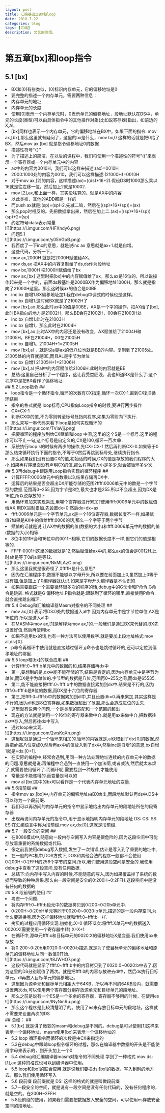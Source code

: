 ```yaml
---
layout: post
title: 汇编基础之BX和loop
date: 2018-7-22
categories: blog
tags: [汇编]
description: 文艺的流氓。
---
```


# 第五章[bx]和loop指令 #

## 5.1 [bx] ##
<li>BX和[0]有些类似，[0]标识内存单元，它的偏移地址是0</li>
<li>要完整的描述一个内存单元，需要两种信息：</li>

<li>内存单元的地址</li>
<li>内存单元的长度</li>
<li>使用[0]表示一个内存单元时，0表示单元的偏移地址，段地址默认在DS中，单元的长度(类型)可以由具体指令中的其他操作对象(比如说寄存器)指出，如前边的X,AL</li>

<li>[bx]同样也表示一个内存单元，它的偏移地址在BX中，如果下面的指令: mov ax,[bx],那么这里就有疑问了，这里的bx是什么，mov bx,0 这样的话就是把0给了BX，然后mov ax,[bx] 就是指令偏移地址0的数据</li>
<li>描述性符号“（）”</li>

<li>为了描述上的简洁，在以后的课程中，我们将使用一个描述性的符号"()"来表示一个寄存器或一个内存单元中的内容</li>
<li>ax中的内容为0010H，我们可以这样来描述:(ax)=0010H</li>
<li>2000:1000处的内容为0010，我们可以这样描述:(21000H)=0010H</li>
<li>对于mov ax,[2]的内容，这样描述(ax)=((ds)*16+2).假设DS时1000那么乘以16就是往左移一位，然后加上2就是10002.</li>
<li>mov [2],ax,和上面一样，其实没啥算的，就是AX中的内容</li>
<li>以此类推，其他的ADD都是一样的</li>
<li>而push ax就是:(sp)=(sp)-2.先减二嘛，然后在((sp)*16+(sp))=(ax)</li>
<li>那么pop时相反的。先把数据拿出来，然后在加上二.(ax)=((sp)*16+(sp)) (sp)+2=(sp)</li>
<li>约定符号idata表示常量</li>
![](https://i.imgur.com/HFXndy6.png)
<li>问题5.1</li>
![](https://i.imgur.com/y05VGpB.png)
<li>我百度了一下inc的意思，就是说inc ax 意思就是ax+1.就是自增。</li>
<li>这些代码，分析一下，</li>
<li>mov ax,2000H 就是把2000H赋值给AX。</li>
<li>mov ds,ax 把AX中的内容复制给了ds,ds作为段地址</li>
<li>mov bx,1000H 把1000H赋值给了bx</li>
<li>mov ax,[bx] 这里时把[bx]中的内容赋值给了ax，那么ax是16位的，所以说操作起来是一个字的，前面ds段基址是2000BX作为偏移地址1000H，那么就是指向了21000H这里。那么这时候ax的值会是00BE</li>
<li>inc bx 自增1.BX偏移地址加1.我在debug中调式的时候也是这样。</li>
<li>inc bx 自增1.这时候BX就是了21002H了</li>
<li>mov [bx],ax 那么此时ax中的值是00BE，AX是一个字的操作，把AX给了[bx],此时BX指向的地方是21002H，那么BE会在21002H，00会在21003H处</li>
<li>inc bx 自增1.此时在21003H</li>
<li>inc bx 自增1，那么此时在21004H</li>
<li>mov [bx],ax 此时AX中的内容还是没有改变，AX赋值给了21004H和21005H。BE在21004H，00在21005H</li>
<li>inc bx 自增1。21004H+1=21005H</li>
<li>mov [bx],al ，就是说al是ax的低八位也就是BE的内容。复制到了21005处。21005处的内容就是BE,而且AL是字节为单位</li>
<li>inc bx 自增1 21005H+1=21006H</li>
<li>mov [bx],al 把al中的内容赋值给21006H.此时的内容就是BE</li>
<li>总结:这里自己分析了一个程序，这让我受益匪浅，我也知道BX是什么了.这个程序中是把BX看作了偏移地址.</li>
## 5.2 Loop指令 ##

<li>loop指令是一个循环指令,循环的次数有CX指定,循环一次CX-1,直到CX到0循环结束</li>
<li>指令的格式就是:loop标号,CPU指向Loop指令的时候,要进行两步操作</li>
<li>CX=CX-1</li>
<li>判断CX中的值,不为零则转至标号处指向程序,如果为零则向下执行.</li>
<li>那么来写一串代码来看下loop是如何实现循环的</li>
![](https://i.imgur.com/TVlaVjj.png)
<li>把要循环的程序放到给CX赋值和loop 中间,这里的这个S是一个标号.这里的程序可以不止一句,这个标号是自定义的,CX是100,循环一百次😂.</li>
<li>系统执行loop s的时候有两步的操作,先CX=CX-1 然后再判断CX=0.如果等于0那么结束循环执行下面的指令,不等于0然后再跳到标号处,继续执行指令.</li>
<li>那么如果我们没有设置CX的值,初始话的时候,CX的值是存放的我们程序的大小,如果再程序里面没有声明CX的值,那么程序的大小是多少,就会被循环多少次.</li>
## 5.3再debug中跟踪用Loop指令实现的循环程序 ##

<li>计算FFFF:0006单元中的数乘以3,结果存储再DX中.</li>
<li>运算后的结果是否会超出DX所能存储的范围?ffff:0006单元中的数是一个字节型的数据,范围再0~255,因为字节是8位,最大也才是255.所以不会超出,因为DX是16位,所以说存放的下</li>
<li>用循环累加来实现乘法,用哪个寄存器进行累加?使用ffff:0006单元中的数赋值给AX,用DX进制累加.先设置dx=0.然后dx=dx+ax</li>
<li>ffff:0006单元是一个字节单元,ax是一个16位寄存器,数据长度不一样,如果赋值?如果是AX中的值给ffff:0006的话,那么一个字等于两个字节</li>
<li>赋值的话就是说,让AX中的数据的值(数据的大小)和ffff:0006单元中的数据的值(数据的大小)相等.</li>
<li>8位中的11H会和16位中的0011H相等,它们的数据长度不一样,但它们的值是相等的.</li>
<li>FFFF:0001H这里的数据就是12,然后赋值给ax中的,那么ax的值会是0012H.此时ah是等于0的al是等12.</li>
![](https://i.imgur.com/NkMLAzC.png)
<li>那么这里我就是很奇怪了,0ffffH是什么意思?</li>
<li>因为在汇编程序中,数据不能够以字母开头,所以要在前面加上0,虽然加上0等于没有加,但是加上了0编译器就认识,如果是字母开头编译器是不认识的.</li>
<li>如果需要跟踪一个需要循环很多次的程序的话,debug中的G命令和P命令.G命令是跳转. 格式就是G 偏移地址.P指令就是:跟踪到了循环的哪里,直接使用P命令.就会直接跳出循环.</li>
## 5.4 Debug和汇编编译器Masm对指令的不同处理 ##

<li>mov ax,[0] 表示将DS:0处的数据送入al中.因为内存单元中是字节位单位,AX是16位的.所以是送入al中</li>
<li>在MASM中mov ax,[1]是解释为mov ax,1的.一般我们是通过BX来代替的.BX先设置好值,然后再使用bx</li>
<li>如果不适用bx的话,也有一种方法可以使用数字.就是要加上段地址格式:mov al,ds:[0].</li>
<li>p命令再循环中使用就是直接越过循环,g命令也是跳过循环的,还可以定位到偏移地址的哪里.</li>
## 5.5 loop和[bx]的联合应用 ##

<li>计算ffff:0~ffff:b单元中的数据的和,结果存储再dx中</li>

<li>第一,要想到的是,dx中能不能存储的下,结果是肯定的,因为内存单元中是字节为单位,而DX是字为单位的.字节型的数据是八位,范围再0~255之间,而dx是65535.</li>
<li>第二,能不能直接把ffff:0~ffff:b中的数据直接累加到dx中.结果是不行的,因为ffff:0~ffff:b是8位的数据,而DX是十六位的寄存器</li>
<li>第三,把ffff:0~ffff:b中的数据累加到dl中,并且设置dh=0.再来累加,其实这样是不行的,因为dl也是8位寄存器,如果数据超出了范围,那么会造成进位的丢失.</li>
<li>这里就有说两个问题.一个是类型的匹配和一个范围的超出</li>
<li>现在的方法就是使用一个16位的寄存器来做中介.就是用ax来做中介,把数据往ax中存入,然后再往dx中写入</li>
<li>通过loop来实现.</li>
![](https://i.imgur.com/2wsKqXn.png)
<li>这里呢就是通过一个循环来相加的.循环的内容就是,al获取到了ds:[0]的数据,然后把ah高八位变成0,然后再ax中的值放入到了dx中,然后inc是自增1的意思,bx自增1就是=ds:[0+1].</li>
<li>在实际的编程中,经常会遇到,用同一种方法处理地址连续的内存单元中的数据的问题.意思就是说:再编程中会遇到一直使用一个加法啊,或者减法,然后就太麻烦了,就需要使用循环了.而循环呢,需要找到一种规律,才能使用</li>
<li>常量是不能递增的.而变量是可以的</li>
<li>mov al [bx]其中的bx可以看作是一个代表内存单元地址的变量.</li>
## 5.6段前缀 ##

<li>指令mov ax,[bx]中,内存单元的偏移地址由BX给出,而段地址默认再ds中.DS中可以称为一个段前缀.</li>
<li>我们可以再访问的内存单元的指令中显示地给出内存单元的段地址所在的段寄存器</li>
<li>出现再访问内存单元的指令中,用于显示地指明内存单元的段地址 DS: CS: SS: ES:在汇编语言中称为段前缀.mov ax,ds:[0].这就是段前缀.</li>
## 5.7 一段安全的空间 ##

<li>在8086模式中,随意向一段内存空间写入内容是很危险的,因为这段空间中可能存放着重要的系统数据或代码.</li>
<li>像之前我使用debug写入数据,发生了一次错误,估计是写入到了重要的地址中,</li>
<li>在一般的PC机中,DOS方式下,DOS和其他合法的程序一般都不会使用0:200H~0:2FFH的256个字节的空间.所以,我们使用这段空间是安全的.我使用debug中查看了这段空间,没有任何数据.</li>
<li>总结下:向内存中写入内容的时候,不能随意的写入,因为如果覆盖掉了系统的数据而导致的种种后果.那么由一段空间是安全的0:200H~0:2FFH.这段空间中是没有任何的数据的</li> 
## 5.8 段前缀的使用 ##

<li>考虑一个问题.</li>

<li>将内存ffff:0~ffff:b段元中的数据拷贝到0:200~0:20b单元中.</li>
<li>0:200H~0:20bH单元等同于0020:0~0020:b单元,描述的是一段内存空间,为什么要转换呢.因为这样偏移地址就和ffff:0~ffff:b一样.</li>
<li>拷贝的过程应用循环实现.初始化:X=0 循环12次:将ffff:X单元中的数据送入0020:X(需要使用一个寄存器中转) X=X+1</li>
<li>在循环中,源单元ffff:x和目标单元的0020:X的偏移地址X是变量.我们使用bx来存放</li>
<li>将0:200~0:20b用0020:0~0020:b描述,就是为了使目标单元的偏移地址和原单元的偏移地址从同一数值0开始.</li>
![](https://i.imgur.com/t8JWHO7.png)
<li>这段代码就是显示了ffff:0~ffff:b中的内容拷贝到了0020:0~0020:b中去了.因为这里的DS分别赋值了两次。就是把ffff:0的内容存放进去dl中，然后ds执行目标单元。dl再放入目标单元的偏移地址。</li>
<li>这里因为源单元和目标单元相距大于64KB，所以再不同的64KB段内，就需要设置两次ds,可以使用两个寄存器分别存放源单元和目标单元的段地址。</li>
<li>那么之前是说有一个ES是一个多余的寄存器，寄存器不够用的时候，在使用es</li>
![](https://i.imgur.com/INyNmRu.png)

<li>那么这个程序是比较清楚明了的。使用了es来存放目标单元的段地址。这样就不需要来设置两次的DS</li>
## 总结： ##

<li>5.1[bx] 就是讲了微软的masm和debug是不同的。debug是可以使用[1]这样来表示一个偏移地址，masm使用[bx]来表示一个偏移地址的</li>
<li>5.2 loop 循环指令而循环的次数是由CX来指定的</li>
<li>5.3在debug中跟踪loop指令循环的过程，那么在编译器中数据的开头是不能使用字母来表示的，到开头加上一个0</li>
<li>5.4 debug和汇编编译器masm对指令的不同处理 学到了一种格式 mov ds:[1],ax 这种的格式也可以到编译器中使用。</li>
<li>5.5 loop和[bx]的联合应用 就是说我们要把ds:[bx]的数据，写入到别的地方去。那么我们使用循环写入</li>
<li>5.6 段前缀 段前缀就是 DS: 这样的格式的就是叫做段前缀</li>
<li>5.7一段安全的空间，就是说有一段空间是没有任何代码的，没有任何程序的，就是空的。在200H~2FFH</li>
<li>5.8段前缀的使用，如果我们需要把数据放入安全的空间，可以使用es存放安全空间的段地址。</li>


